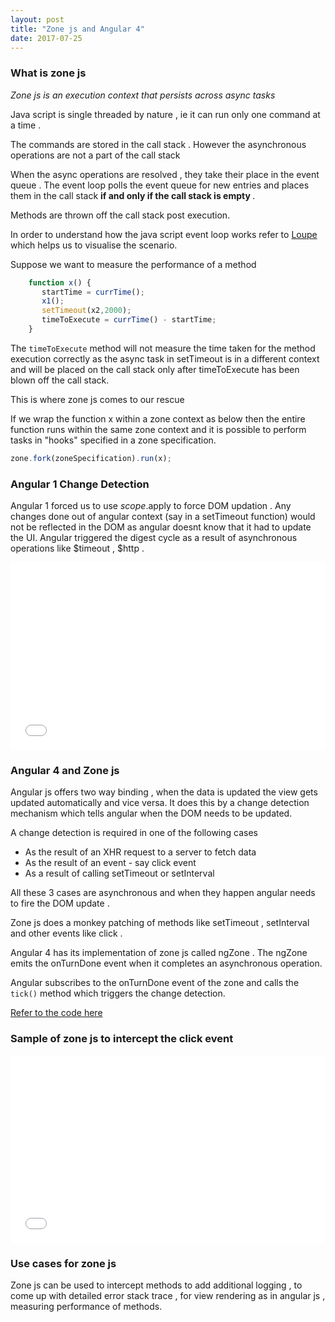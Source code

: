 ```yaml
---
layout: post
title: "Zone js and Angular 4"
date: 2017-07-25
---
```


<h3> What is zone js</h3>

<i>Zone js is an execution context that persists across async tasks</i>

Java script is single threaded by nature , ie it can run only one command at a time .

The commands are stored in the call stack . However the asynchronous operations are not a part of the call stack 

When the async operations are resolved , they take their place in the event queue . The event loop polls the event queue 
for new entries and places them in the call stack <b>if and only if the call stack is empty </b>.

Methods are thrown off the call stack post execution.

In order to understand how the java script event loop works refer to <a href="http://latentflip.com/loupe/">Loupe</a>
which helps us to visualise the scenario.

Suppose we want to measure the performance of a method

```javascript
    function x() {
       startTime = currTime();
       x1();
       setTimeout(x2,2000);
       timeToExecute = currTime() - startTime;
    }

```

The `timeToExecute` method will not measure the time taken for the method execution correctly  as the
async task in setTimeout is in a different context and will be placed on the call stack only after 
timeToExecute has been blown off the call stack.

This is where zone js comes to our rescue

If we wrap the function x within a zone context as below then the entire function runs within the same zone context
and it is possible to perform tasks in "hooks" specified in a zone specification.

```javascript
zone.fork(zoneSpecification).run(x);

```

<h3> Angular 1 Change Detection </h3>

Angular 1 forced us to use $scope.$apply to force DOM updation . Any changes done out of angular context 
(say in a setTimeout function) would not be reflected in the DOM as angular doesnt know that it had to update
the UI. Angular triggered the digest cycle as a result of asynchronous operations like $timeout , $http .

<iframe width="100%" height="300" src="//jsfiddle.net/pree888/qqymy5bn/embedded/" allowfullscreen="allowfullscreen" frameborder="0"></iframe>


<h3> Angular 4 and Zone js </h3>

Angular js offers two way binding , when the data is updated the view gets updated automatically and vice versa.
It does this by a change detection mechanism which tells angular when the DOM needs to be updated.

A change detection is required in one of the following cases

<ul>
  <li> As the result of an XHR request to a server to fetch data </li>
  <li> As the result of an event - say click event </li>
  <li> As a result of calling setTimeout or setInterval </li>
</ul>

All  these 3 cases are asynchronous and when they happen angular needs to fire the DOM update .

Zone js does a monkey patching of methods like setTimeout , setInterval and other events like click .

Angular 4 has its implementation of zone js called ngZone . The ngZone emits the onTurnDone event when
it completes an asynchronous operation.

Angular subscribes to the onTurnDone event of the zone and calls the `tick()` method which triggers the change detection.

<a href="https://github.com/angular/angular/blob/3dca9d522a79d037b3c2deba537ed547fc3f65b8/modules/angular2/src/core/application_ref.ts#L374"> Refer to the code here
</a>



<h3> Sample of zone js to intercept the click event  </h3>

<iframe width="100%" height="300" src="//jsfiddle.net/pree888/pv4a7pfj/embedded/" allowfullscreen="allowfullscreen" frameborder="0"></iframe>

<h3> Use cases for zone js </h3>

Zone js can be used to intercept methods to add additional logging , to come up with detailed error stack trace ,
for view rendering as in angular js , measuring performance of methods.








